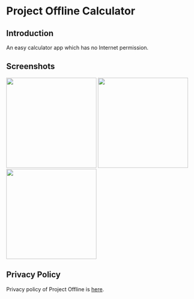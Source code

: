 # Project Offline Calculator
## Introduction
An easy calculator app which has no Internet permission. 
## Screenshots
<img src="https://pixelfed.social/storage/m/375e65040b19b04b60a3cf824105a89aedf089df/d39aa78c66ea34daea763c3f0f7d2bf0905d76ff/vLdYokxULtraUiWoBchg7g7zApufbo9KY3mN3xYt.png" width="240px"></img>
<img src="https://pixelfed.social/storage/m/375e65040b19b04b60a3cf824105a89aedf089df/d39aa78c66ea34daea763c3f0f7d2bf0905d76ff/3FlWruGw8OUmEerfyP8fIIxHcCRNwLrQa8ooW02m.png" width="240px"></img>
<img src="https://pixelfed.social/storage/m/375e65040b19b04b60a3cf824105a89aedf089df/d39aa78c66ea34daea763c3f0f7d2bf0905d76ff/Pb7rtUXLWbtaT44qofRGxGRh868DNlMan2KLivHf.png" width="240px"></img>
## Privacy Policy
Privacy policy of Project Offline is <a href="https://ioliteis.github.io/projectoffline/2019/08/26/Privacy-Policy/" rel="me external nofollow noopener" target="_blank">here</a>.
